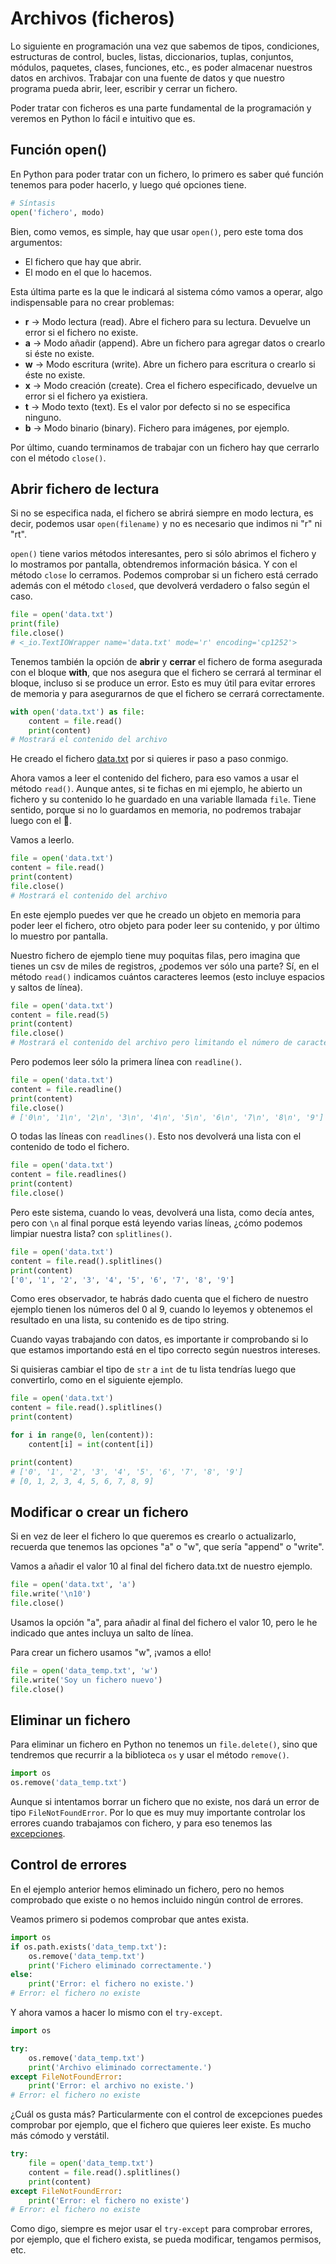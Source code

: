 # Archivos (ficheros)

Lo siguiente en programación una vez que sabemos de tipos, condiciones, estructuras de control, bucles, listas, diccionarios, tuplas, conjuntos, módulos, paquetes, clases, funciones, etc., es poder almacenar nuestros datos en archivos. Trabajar con una fuente de datos y que nuestro programa pueda abrir, leer, escribir y cerrar un fichero.

Poder tratar con ficheros es una parte fundamental de la programación y veremos en Python lo fácil e intuitivo que es.

## Función open()

En Python para poder tratar con un fichero, lo primero es saber qué función tenemos para poder hacerlo, y luego qué opciones tiene.

```Python
# Síntasis
open('fichero', modo)
```

Bien, como vemos, es simple, hay que usar ```open()```, pero este toma dos argumentos:

* El fichero que hay que abrir.
* El modo en el que lo hacemos.

Esta última parte es la que le indicará al sistema cómo vamos a operar, algo indispensable para no crear problemas:

* **r** -> Modo lectura (read). Abre el fichero para su lectura. Devuelve un error si el fichero no existe.
* **a** -> Modo añadir (append). Abre un fichero para agregar datos o crearlo si éste no existe.
* **w** -> Modo escritura (write). Abre un fichero para escritura o crearlo si éste no existe.
* **x** -> Modo creación (create). Crea el fichero especificado, devuelve un error si el fichero ya existiera.
* **t** -> Modo texto (text). Es el valor por defecto si no se especifica ninguno.
* **b** -> Modo binario (binary). Fichero para imágenes, por ejemplo.

Por último, cuando terminamos de trabajar con un fichero hay que cerrarlo con el método ```close()```.

## Abrir fichero de lectura

Si no se especifica nada, el fichero se abrirá siempre en modo lectura, es decir, podemos usar ```open(filename)``` y no es necesario que indimos ni "r" ni "rt".

```open()``` tiene varios métodos interesantes, pero si sólo abrimos el fichero y lo mostramos por pantalla, obtendremos información básica. Y con el método ```close```  lo cerramos. Podemos comprobar si un fichero está cerrado además con el método ```closed```, que devolverá verdadero o falso según el caso.

```Python
file = open('data.txt')
print(file)
file.close()
# <_io.TextIOWrapper name='data.txt' mode='r' encoding='cp1252'>
```

Tenemos también la opción de __abrir__ y __cerrar__ el fichero de forma asegurada con el bloque __with__, que nos asegura que el fichero se cerrará al terminar el bloque, incluso si se produce un error. Esto es muy útil para evitar errores de memoria y para asegurarnos de que el fichero se cerrará correctamente.

```Python
with open('data.txt') as file:
    content = file.read()
    print(content)
# Mostrará el contenido del archivo
```

He creado el fichero [data.txt](/21_Archivos/data.txt) por si quieres ir paso a paso conmigo.

Ahora vamos a leer el contenido del fichero, para eso vamos a usar el método ```read()```. Aunque antes, si te fichas en mi ejemplo, he abierto un fichero y su contenido lo he guardado en una variable llamada ```file```. Tiene sentido, porque si no lo guardamos en memoria, no podremos trabajar luego con el 🤯.

Vamos a leerlo.

```Python
file = open('data.txt')
content = file.read()
print(content)
file.close()
# Mostrará el contenido del archivo
```

En este ejemplo puedes ver que he creado un objeto en memoria para poder leer el fichero, otro objeto para poder leer su contenido, y por último lo muestro por pantalla.

Nuestro fichero de ejemplo tiene muy poquitas filas, pero imagina que tienes un csv de miles de registros, ¿podemos ver sólo una parte? Sí, en el método ```read()``` indicamos cuántos caracteres leemos (esto incluye espacios y saltos de línea).

```Python
file = open('data.txt')
content = file.read(5)
print(content)
file.close()
# Mostrará el contenido del archivo pero limitando el número de caracteres
```

Pero podemos leer sólo la primera línea con ```readline()```.

```Python
file = open('data.txt')
content = file.readline()
print(content)
file.close()
# ['0\n', '1\n', '2\n', '3\n', '4\n', '5\n', '6\n', '7\n', '8\n', '9'] 
```

O todas las líneas con ```readlines()```. Esto nos devolverá una lista con el contenido de todo el fichero.

```Python
file = open('data.txt')
content = file.readlines()
print(content)
file.close()
```

Pero este sistema, cuando lo veas, devolverá una lista, como decía antes, pero con ```\n``` al final porque está leyendo varias líneas, ¿cómo podemos limpiar nuestra lista? con ```splitlines()```.

```Python
file = open('data.txt')
content = file.read().splitlines()
print(content)
['0', '1', '2', '3', '4', '5', '6', '7', '8', '9']
```

Como eres observador, te habrás dado cuenta que el fichero de nuestro ejemplo tienen los números del 0 al 9, cuando lo leyemos y obtenemos el resultado en una lista, su contenido es de tipo string.

Cuando vayas trabajando con datos, es importante ir comprobando si lo que estamos importando está en el tipo correcto según nuestros intereses.

Si quisieras cambiar el tipo de ```str``` a ```int``` de tu lista tendrías luego que convertirlo, como en el siguiente ejemplo.

```Python
file = open('data.txt')
content = file.read().splitlines()
print(content)

for i in range(0, len(content)):
    content[i] = int(content[i])

print(content)
# ['0', '1', '2', '3', '4', '5', '6', '7', '8', '9']
# [0, 1, 2, 3, 4, 5, 6, 7, 8, 9]
```

## Modificar o crear un fichero

Si en vez de leer el fichero lo que queremos es crearlo o actualizarlo, recuerda que tenemos las opciones "a" o "w", que sería "append" o "write".

Vamos a añadir el valor 10 al final del fichero data.txt de nuestro ejemplo.

```Python
file = open('data.txt', 'a')
file.write('\n10')
file.close()
```

Usamos la opción "a", para añadir al final del fichero el valor 10, pero le he indicado que antes incluya un salto de línea.

Para crear un fichero usamos "w", ¡vamos a ello!

```Python
file = open('data_temp.txt', 'w')
file.write('Soy un fichero nuevo')
file.close()
```

## Eliminar un fichero

Para eliminar un fichero en Python no tenemos un ```file.delete()```, sino que tendremos que recurrir a la biblioteca ```os``` y usar el método ```remove()```.

```Python
import os
os.remove('data_temp.txt')
```

Aunque si intentamos borrar un fichero que no existe, nos dará un error de tipo ```FileNotFoundError```. Por lo que es muy muy importante controlar los errores cuando trabajamos con fichero, y para eso tenemos las [excepciones](/19_Excepciones/readme.md).

## Control de errores

En el ejemplo anterior hemos eliminado un fichero, pero no hemos comprobado que existe o no hemos incluido ningún control de errores.

Veamos primero si podemos comprobar que antes exista.

```Python
import os
if os.path.exists('data_temp.txt'):
    os.remove('data_temp.txt')
    print('Fichero eliminado correctamente.')
else:
    print('Error: el fichero no existe.')
# Error: el fichero no existe
```

Y ahora vamos a hacer lo mismo con el ```try-except```.

```Python
import os

try:
    os.remove('data_temp.txt')
    print('Archivo eliminado correctamente.')
except FileNotFoundError:
    print('Error: el archivo no existe.')
# Error: el fichero no existe
```

¿Cuál os gusta más? Particularmente con el control de excepciones puedes comprobar por ejemplo, que el fichero que quieres leer existe. Es mucho más cómodo y verstátil.

```Python
try:
    file = open('data_temp.txt')
    content = file.read().splitlines()
    print(content)
except FileNotFoundError:
    print('Error: el fichero no existe')
# Error: el fichero no existe
```

Como digo, siempre es mejor usar el ```try-except``` para comprobar errores, por ejemplo, que el fichero exista, se pueda modificar, tengamos permisos, etc.